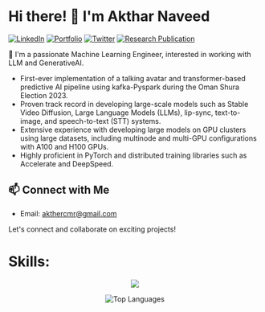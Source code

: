 <!--
**Aktharnvdv/Aktharnvdv** is a ✨ _special_ ✨ repository because its `README.md` (this file) appears on your GitHub profile.
-->

# Hi there! 👋 I'm Akthar Naveed

[![LinkedIn](https://img.shields.io/badge/LinkedIn-AktharNaveed-blue)](https://www.linkedin.com/in/akthar-naveed-921039201/)
[![Portfolio](https://img.shields.io/badge/Portfolio-portfolio-green)](https://www.upwork.com/freelancers/~0195463ae638b7275c?viewMode=1)
[![Twitter](https://img.shields.io/badge/Twitter-AktharNaveed-blue)](https://twitter.com/AktharN80967)
[![Research Publication](https://img.shields.io/badge/Research%20Publication-arXiv%3A2207.09665-red)](https://arxiv.org/abs/2207.09665)

🚀 I'm a passionate Machine Learning Engineer, interested in working with LLM and GenerativeAI.

- First-ever implementation of a talking avatar and transformer-based predictive AI pipeline using kafka-Pyspark during the Oman Shura Election 2023.
- Proven track record in developing large-scale models such as Stable Video Diffusion, Large Language Models (LLMs), lip-sync, text-to-image, and speech-to-text (STT) systems.
- Extensive experience with developing large models on GPU clusters using large datasets, including multinode and multi-GPU configurations with A100 and H100 GPUs.
- Highly proficient in PyTorch and distributed training libraries such as Accelerate and DeepSpeed.

## 📫 Connect with Me

- Email: akthercmr@gmail.com

Let's connect and collaborate on exciting projects!

# Skills:
<p align="center">
  <a href="https://skillicons.dev">
    <img src="https://skillicons.dev/icons?i=git,pytorch,py,anaconda,aws,docker,ai,heroku,kafka,opencv,sklearn" />
  </a>
</p>

<div align="center">
  <img src="https://github-readme-stats.vercel.app/api/top-langs/?username=Aktharnvdv&layout=compact&bg_color=0D1117&text_color=c9d1d9&title_color=58a6ff" alt="Top Languages">
</div>
